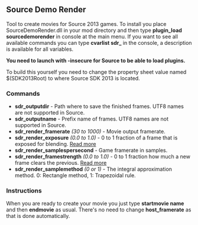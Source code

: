 ## Source Demo Render

Tool to create movies for Source 2013 games. To install you place SourceDemoRender.dll in your mod directory and then type **plugin_load sourcedemorender** in console at the main menu. If you want to see all available commands you can type **cvarlist sdr_** in the console, a description is available for all variables.

**You need to launch with -insecure for Source to be able to load plugins.**

To build this yourself you need to change the property sheet value named $(SDK2013Root) to where Source SDK 2013 is located.

### Commands

- **sdr_outputdir** - Path where to save the finished frames. UTF8 names are not supported in Source. 
- **sdr_outputname** - Prefix name of frames. UTF8 names are not supported in Source.
- **sdr_render_framerate** *(30 to 1000)* - Movie output framerate.
- **sdr_render_exposure** *(0.0 to 1.0)* - 0 to 1 fraction of a frame that is exposed for blending. [Read more](https://github.com/ripieces/advancedfx/wiki/GoldSrc%3Amirv_sample_exposure)
- **sdr_render_samplespersecond** - Game framerate in samples.
- **sdr_render_framestrength** *(0.0 to 1.0)* - 0 to 1 fraction how much a new frame clears the previous. [Read more](https://github.com/ripieces/advancedfx/wiki/GoldSrc%3A__mirv_sample_frame_strength)
- **sdr_render_samplemethod** *(0 or 1)* - The integral approximation method. 0: Rectangle method, 1: Trapezoidal rule.

### Instructions
When you are ready to create your movie you just type **startmovie name** and then **endmovie** as usual. There's no need to change **host_framerate** as that is done automatically.
